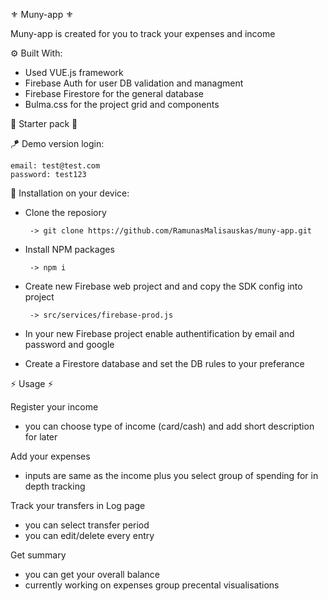 ⚜️ Muny-app ⚜️

   Muny-app is created for you to track your expenses and income
  

  ⚙️ Built With:
  - Used VUE.js framework
  - Firebase Auth for user DB validation and managment
  - Firebase Firestore for the general database
  - Bulma.css for the project grid and components
  
  

🧿 Starter pack 🧿

  🪁 Demo version login:
  
    email: test@test.com
    password: test123
  

  💾 Installation on your device:
  
  - Clone the reposiory 
   
         -> git clone https://github.com/RamunasMalisauskas/muny-app.git
    
  - Install NPM packages 
    
         -> npm i
    
  - Create new Firebase web project and and copy the SDK config into project
    
         -> src/services/firebase-prod.js
    
  - In your new Firebase project enable authentification by email and password and google
  
  - Create a Firestore database and set the DB rules to your preferance
  


⚡️ Usage ⚡️

  Register your income
   - you can choose type of income (card/cash) and add short description for later
    
  Add your expenses 
   - inputs are same as the income plus you select group of spending for in depth tracking
   
  Track your transfers in Log page
   - you can select transfer period
   - you can edit/delete every entry
    
  Get summary
   - you can get your overall balance
   - currently working on expenses group precental visualisations
